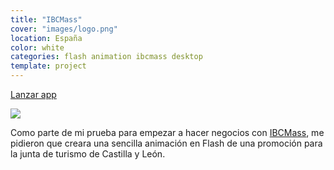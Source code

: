 ```yaml
---
title: "IBCMass"
cover: "images/logo.png"
location: España
color: white
categories: flash animation ibcmass desktop
template: project
---
```


<p class="align-center">
<a class="btn external" role="button" href="http://work.joanmira.com/desktop/ibcmass/castillaleon" target="_blank">Lanzar app</a>
</p>

![](/work/ibcmass/images/1.png)

Como parte de mi prueba para empezar a hacer negocios con [IBCMass](http://www.ibcmass.com/), me pidieron que creara una sencilla animación en Flash de una promoción para la junta de turismo de Castilla y León.
